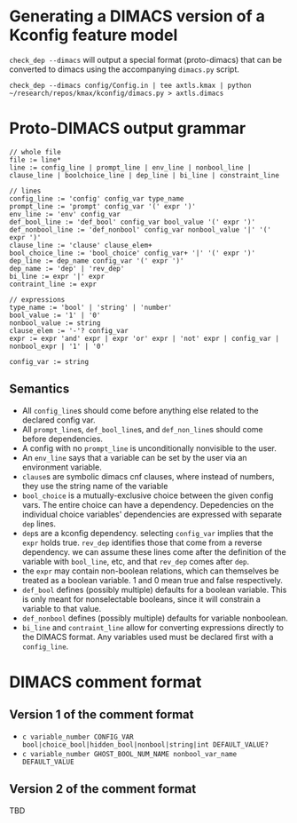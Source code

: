 

# Generating a DIMACS version of a Kconfig feature model

`check_dep --dimacs` will output a special format (proto-dimacs) that
can be converted to dimacs using the accompanying `dimacs.py` script.

    check_dep --dimacs config/Config.in | tee axtls.kmax | python ~/research/repos/kmax/kconfig/dimacs.py > axtls.dimacs
    
# Proto-DIMACS output grammar

    // whole file
    file := line*
    line := config_line | prompt_line | env_line | nonbool_line | clause_line | boolchoice_line | dep_line | bi_line | constraint_line

    // lines
    config_line := 'config' config_var type_name
    prompt_line := 'prompt' config_var '(' expr ')'
    env_line := 'env' config_var
    def_bool_line := 'def_bool' config_var bool_value '(' expr ')'
    def_nonbool_line := 'def_nonbool' config_var nonbool_value '|' '(' expr ')'
    clause_line := 'clause' clause_elem+
    bool_choice_line := 'bool_choice' config_var+ '|' '(' expr ')'
    dep_line := dep_name config_var '(' expr ')'
    dep_name := 'dep' | 'rev_dep'
    bi_line := expr '|' expr
    contraint_line := expr
    
    // expressions
    type_name := 'bool' | 'string' | 'number'
    bool_value := '1' | '0'
    nonbool_value := string
    clause_elem := '-'? config_var
    expr := expr 'and' expr | expr 'or' expr | 'not' expr | config_var | nonbool_expr | '1' | '0'

    config_var := string

## Semantics

- All `config_line`s should come before anything else related to the declared config var.
- All `prompt_line`s, `def_bool_line`s, and `def_non_line`s should come before dependencies.
- A config with no `prompt_line` is unconditionally nonvisible to the user.
- An `env_line` says that a variable can be set by the user via an environment variable.
- `clause`s are symbolic dimacs cnf clauses, where instead of numbers,
  they use the string name of the variable
- `bool_choice` is a mutually-exclusive choice between the given
  config vars.  The entire choice can have a dependency.  Depedencies
  on the individual choice variables' dependencies are expressed with
  separate `dep` lines.
- `dep`s are a kconfig dependency.  selecting `config_var` implies
  that the `expr` holds true.  `rev_dep` identifies those that come
  from a reverse dependency.  we can assume these lines come after the
  definition of the variable with `bool_line`, etc, and that `rev_dep`
  comes after `dep`.
- the `expr` may contain non-boolean relations, which can themselves
  be treated as a boolean variable.  1 and 0 mean true and false
  respectively.
- `def_bool` defines (possibly multiple) defaults for a boolean
  variable.  This is only meant for nonselectable booleans, since it
  will constrain a variable to that value.
- `def_nonbool` defines (possibly multiple) defaults for variable
  nonboolean.
- `bi_line` and `contraint_line` allow for converting expressions
  directly to the DIMACS format.  Any variables used must be declared
  first with a `config_line`.

# DIMACS comment format

## Version 1 of the comment format

- `c variable_number CONFIG_VAR bool|choice_bool|hidden_bool|nonbool|string|int DEFAULT_VALUE?`
- `c variable_number GHOST_BOOL_NUM_NAME nonbool_var_name DEFAULT_VALUE`

## Version 2 of the comment format

TBD
